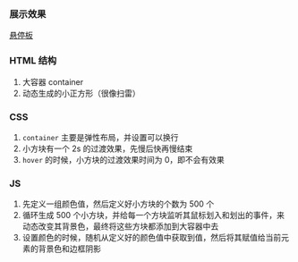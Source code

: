 ### 展示效果

[悬停板](http://project-demo.ihsxu.com/hover-board/)

### HTML 结构

1. 大容器 container
2. 动态生成的小正方形（很像扫雷）

### CSS

1. `container` 主要是弹性布局，并设置可以换行
2. 小方块有一个 2s 的过渡效果，先慢后快再慢结束
3. `hover` 的时候，小方块的过渡效果时间为 0，即不会有效果

### JS

1. 先定义一组颜色值，然后定义好小方块的个数为 500 个
2. 循环生成 500 个小方块，并给每一个方块监听其鼠标划入和划出的事件，来动态改变其背景色，最终将这些方块都添加到大容器中去
3. 设置颜色的时候，随机从定义好的颜色值中获取到值，然后将其赋值给当前元素的背景色和边框阴影
